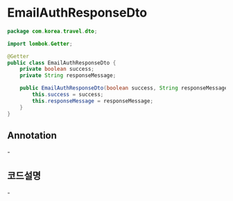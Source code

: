 # EmailAuthResponseDto

```JAVA
package com.korea.travel.dto;

import lombok.Getter;

@Getter
public class EmailAuthResponseDto {
    private boolean success;
    private String responseMessage;

    public EmailAuthResponseDto(boolean success, String responseMessage){
        this.success = success;
        this.responseMessage = responseMessage;
    }
}
```

## Annotation

\-

## 코드설명

\-
